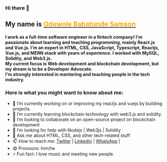 ### Hi there 👋<h2> My name is <a href="https://twitter.com/big_sam28"><span style="color: orange;">Odewole Babatunde Samson</span></a></h2>

<h4>
I work as a full-time software engineer in a fintech company! I'm passionate about learning and teaching programming, mainly React.js and Vue.js. 
I'm an expert in HTML, CSS, JavaScript, Typescript, Reactjs, Vue.js, and MERN stack with years of experience. I worked with MySQL, Solidity, and Web3.js.<br>
My current focus is Web development and blockchain development, but my dream is to be a Developer Advocate.<br> 
I'm strongly interested in mentoring and teaching people in the tech industry.
</h4>

<h3>Here is what you might want to know about me:</h3>

- 🔭 I’m currently working on or improving my reactjs and vuejs by building projects.
- 🌱 I’m currently learning blockchain technology with web3.js and solidity.
- 👯 I’m looking to collaborate on an open-source project on blockchain development
- 🤔 I’m looking for help with Nodejs | Web3js | Solidity
- 💬 Ask me about HTML, CSS, and other tech-related stuff
- 📫 How to reach me: <a href="http://twitter.com/big_sam28">Twitter</a> | <a href="https://www.linkedin.com/in/babatunde-samson">Linkedin</a> | <a href="https://www.linkedin.com/in/babatunde-samson">WhatsApp</a> | 
- 😄 Pronouns: him/he
- ⚡ Fun fact: I love music and meeting new people.

